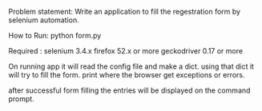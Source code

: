 Problem statement:  Write an application to fill the regestration form by selenium automation.

How to Run: 
    python form.py

Required :
	 selenium 3.4.x
	 firefox 52.x or more
	 geckodriver 0.17 or more


On running app
   it will read the config file and make a dict. using that dict it will try to fill the form.
   print where the browser get exceptions or errors.

after successful form filling
   the entries will be displayed on the command prompt.

